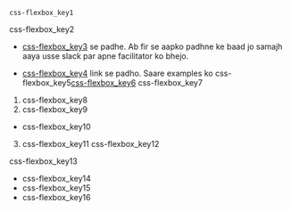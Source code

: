 ```ngMeta
css-flexbox_key1
```

css-flexbox_key2
- [css-flexbox_key3](http://www.w3schools.com/cssref/sel_class.asp) se padhe. Ab fir se aapko padhne ke baad jo samajh aaya usse slack par apne facilitator ko bhejo.

- [css-flexbox_key4](https://css-tricks.com/snippets/css/a-guide-to-flexbox/) link se padho. Saare examples ko
css-flexbox_key5[css-flexbox_key6](https://abhishekgupta92.github.io/equality6)
css-flexbox_key7

1. css-flexbox_key8
2. css-flexbox_key9
- css-flexbox_key10
3. css-flexbox_key11
css-flexbox_key12


css-flexbox_key13
- css-flexbox_key14
- css-flexbox_key15
- css-flexbox_key16
